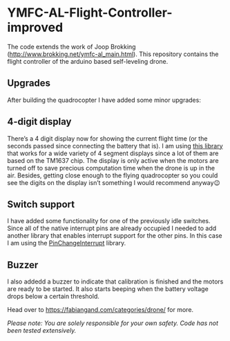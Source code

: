# YMFC-AL-Flight-Controller-improved
The code extends the work of Joop Brokking (http://www.brokking.net/ymfc-al_main.html). This repository contains the flight controller of the arduino based self-leveling drone.

Upgrades
------

After building the quadrocopter I have added some minor upgrades:

4-digit display
------

There’s a 4 digit display now for showing the current flight time (or the seconds passed since connecting the battery that is). I am using [this library](https://github.com/avishorp/TM1637) that works for a wide variety of 4 segment displays since a lot of them are based on the TM1637 chip.
The display is only active when the motors are turned off to save precious computation time when the drone is up in the air. Besides, getting close enough to the flying quadrocopter so you could see the digits on the display isn’t something I would recommend anyway:wink:

Switch support
------
I have added some functionality for one of the previously idle switches. Since all of the native interrupt pins are already occupied I needed to add another library that enables interrupt support for the other pins. In this case I am using the [PinChangeInterrupt](https://github.com/NicoHood/PinChangeInterrupt) library.

Buzzer
------
I also addedd a buzzer to indicate that calibration is finished and the motors are ready to be started. It also starts beeping when the battery voltage drops below a certain threshold.

Head over to https://fabiangand.com/categories/drone/ for more.



_Please note: You are solely responsible for your own safety. Code has not been tested extensively._
